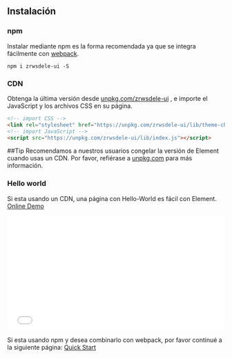 ## Instalación

### npm

Instalar mediante npm es la forma recomendada ya que se integra fácilmente con [webpack](https://webpack.js.org/).

```shell
npm i zrwsdele-ui -S
```

### CDN

Obtenga la última versión desde [unpkg.com/zrwsdele-ui](https://unpkg.com/zrwsdele-ui/) , e importe el JavaScript y los archivos CSS en su página.

```html
<!-- import CSS -->
<link rel="stylesheet" href="https://unpkg.com/zrwsdele-ui/lib/theme-chalk/index.css">
<!-- import JavaScript -->
<script src="https://unpkg.com/zrwsdele-ui/lib/index.js"></script>
```

##Tip
Recomendamos a nuestros usuarios congelar la versión de Element cuando usas un CDN. Por favor, refiérase a [unpkg.com](https://unpkg.com) para más información.

### Hello world

Si esta usando un CDN, una página con Hello-World es fácil con Element. [Online Demo](https://codepen.io/ziyoung/pen/rRKYpd)

<iframe height="265" style="width: 100%;" scrolling="no" title="Element demo" src="//codepen.io/ziyoung/embed/rRKYpd/?height=265&theme-id=light&default-tab=html,result" frameborder="no" allowtransparency="true" allowfullscreen="true">
  See the Pen <a href='https://codepen.io/ziyoung/pen/rRKYpd/'>Element demo</a> by hetech
  (<a href='https://codepen.io/ziyoung'>@ziyoung</a>) on <a href='https://codepen.io'>CodePen</a>.
</iframe>

Si esta usando npm y desea combinarlo con webpack, por favor continué a la siguiente página: [Quick Start](/#/es/component/quickstart)
